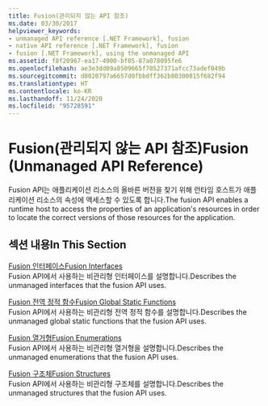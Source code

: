 ```yaml
---
title: Fusion(관리되지 않는 API 참조)
ms.date: 03/30/2017
helpviewer_keywords:
- unmanaged API reference [.NET Framework], fusion
- native API reference [.NET Framework], fusion
- fusion [.NET Framework], using the unmanaged API
ms.assetid: f8f20967-ea17-4900-bf05-87a078095fe6
ms.openlocfilehash: ae3e3dd09a8509665f70527371afcc73adef049b
ms.sourcegitcommit: d8020797a6657d0fbbdff362b80300815f682f94
ms.translationtype: HT
ms.contentlocale: ko-KR
ms.lasthandoff: 11/24/2020
ms.locfileid: "95728591"
---
```

# <a name="fusion-unmanaged-api-reference"></a><span data-ttu-id="aacac-102">Fusion(관리되지 않는 API 참조)</span><span class="sxs-lookup"><span data-stu-id="aacac-102">Fusion (Unmanaged API Reference)</span></span>

<span data-ttu-id="aacac-103">Fusion API는 애플리케이션 리소스의 올바른 버전을 찾기 위해 런타임 호스트가 애플리케이션 리소스의 속성에 액세스할 수 있도록 합니다.</span><span class="sxs-lookup"><span data-stu-id="aacac-103">The fusion API enables a runtime host to access the properties of an application's resources in order to locate the correct versions of those resources for the application.</span></span>  
  
## <a name="in-this-section"></a><span data-ttu-id="aacac-104">섹션 내용</span><span class="sxs-lookup"><span data-stu-id="aacac-104">In This Section</span></span>  

 [<span data-ttu-id="aacac-105">Fusion 인터페이스</span><span class="sxs-lookup"><span data-stu-id="aacac-105">Fusion Interfaces</span></span>](fusion-interfaces.md)  
 <span data-ttu-id="aacac-106">Fusion API에서 사용하는 비관리형 인터페이스를 설명합니다.</span><span class="sxs-lookup"><span data-stu-id="aacac-106">Describes the unmanaged interfaces that the fusion API uses.</span></span>  
  
 [<span data-ttu-id="aacac-107">Fusion 전역 정적 함수</span><span class="sxs-lookup"><span data-stu-id="aacac-107">Fusion Global Static Functions</span></span>](fusion-global-static-functions.md)  
 <span data-ttu-id="aacac-108">Fusion API에서 사용하는 비관리형 전역 정적 함수를 설명합니다.</span><span class="sxs-lookup"><span data-stu-id="aacac-108">Describes the unmanaged global static functions that the fusion API uses.</span></span>  
  
 [<span data-ttu-id="aacac-109">Fusion 열거형</span><span class="sxs-lookup"><span data-stu-id="aacac-109">Fusion Enumerations</span></span>](fusion-enumerations.md)  
 <span data-ttu-id="aacac-110">Fusion API에서 사용하는 비관리형 열거형을 설명합니다.</span><span class="sxs-lookup"><span data-stu-id="aacac-110">Describes the unmanaged enumerations that the fusion API uses.</span></span>  
  
 [<span data-ttu-id="aacac-111">Fusion 구조체</span><span class="sxs-lookup"><span data-stu-id="aacac-111">Fusion Structures</span></span>](fusion-structures.md)  
 <span data-ttu-id="aacac-112">Fusion API에서 사용하는 비관리형 구조체를 설명합니다.</span><span class="sxs-lookup"><span data-stu-id="aacac-112">Describes the unmanaged structures that the fusion API uses.</span></span>
